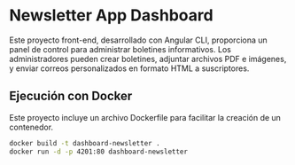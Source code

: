 # Newsletter App Dashboard

Este proyecto front-end, desarrollado con Angular CLI, proporciona un panel de control para administrar boletines informativos. Los administradores pueden crear boletines, adjuntar archivos PDF e imágenes, y enviar correos personalizados en formato HTML a suscriptores.

## Ejecución con Docker

Este proyecto incluye un archivo Dockerfile para facilitar la creación de un contenedor.

```bash
docker build -t dashboard-newsletter .
docker run -d -p 4201:80 dashboard-newsletter
```
